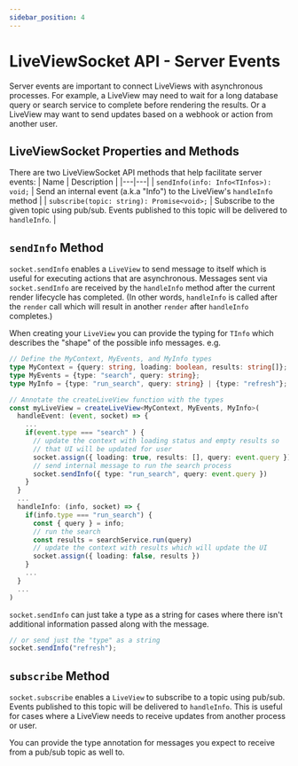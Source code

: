 ```yaml
---
sidebar_position: 4
---
```


# LiveViewSocket API - Server Events

Server events are important to connect LiveViews with asynchronous processes. For example, a LiveView may need to wait
for a long database query or search service to complete before rendering the results. Or a LiveView may want to send
updates based on a webhook or action from another user.

## LiveViewSocket Properties and Methods

There are two LiveViewSocket API methods that help facilitate server events: | Name | Description | |---|---| |
`sendInfo(info: Info<TInfos>): void;` | Send an internal event (a.k.a "Info") to the LiveView's `handleInfo` method | |
`subscribe(topic: string): Promise<void>;` | Subscribe to the given topic using pub/sub. Events published to this topic
will be delivered to `handleInfo`. |

## `sendInfo` Method

`socket.sendInfo` enables a `LiveView` to send message to itself which is useful for executing actions that are
asynchronous. Messages sent via `socket.sendInfo` are received by the `handleInfo` method after the current render
lifecycle has completed. (In other words, `handleInfo` is called after the `render` call which will result in another
`render` after `handleInfo` completes.)

When creating your `LiveView` you can provide the typing for `TInfo` which describes the "shape" of the possible info
messages. e.g.

```ts
// Define the MyContext, MyEvents, and MyInfo types
type MyContext = {query: string, loading: boolean, results: string[]};
type MyEvents = {type: "search", query: string};
type MyInfo = {type: "run_search", query: string} | {type: "refresh"};

// Annotate the createLiveView function with the types
const myLiveView = createLiveView<MyContext, MyEvents, MyInfo>(
  handleEvent: (event, socket) => {
    ...
    if(event.type === "search" ) {
      // update the context with loading status and empty results so
      // that UI will be updated for user
      socket.assign({ loading: true, results: [], query: event.query });
      // send internal message to run the search process
      socket.sendInfo({ type: "run_search", query: event.query })
    }
  }
  ...
  handleInfo: (info, socket) => {
    if(info.type === "run_search") {
      const { query } = info;
      // run the search
      const results = searchService.run(query)
      // update the context with results which will update the UI
      socket.assign({ loading: false, results })
    }
    ...
  }
  ...
)
```

`socket.sendInfo` can just take a type as a string for cases where there isn't additional information passed along with
the message.

```ts
// or send just the "type" as a string
socket.sendInfo("refresh");
```

## `subscribe` Method

`socket.subscribe` enables a `LiveView` to subscribe to a topic using pub/sub. Events published to this topic will be
delivered to `handleInfo`. This is useful for cases where a LiveView needs to receive updates from another process or
user.

You can provide the type annotation for messages you expect to receive from a pub/sub topic as well to.
